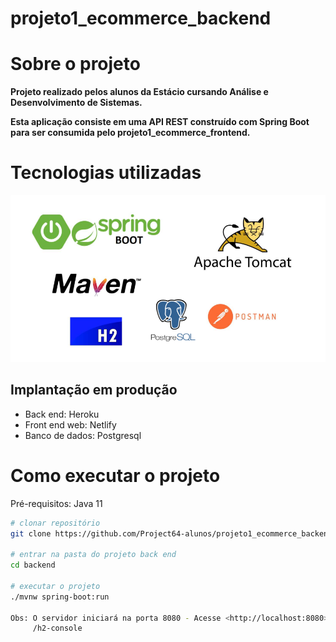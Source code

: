 # projeto1_ecommerce_backend

# Sobre o projeto

**Projeto realizado pelos alunos da Estácio cursando Análise e Desenvolvimento de Sistemas.**

**Esta aplicação consiste em uma API REST construído com Spring Boot para ser consumida pelo projeto1_ecommerce_frontend.**

# Tecnologias utilizadas

<div align="center">

<kbd><img src="https://github.com/Project64-alunos/imagens_projetos/blob/main/projetoEcommerce/ToolsDevelopment.png" alt="Tablet" width="600px;"/></kbd>

</div>

## Implantação em produção
- Back end: Heroku
- Front end web: Netlify
- Banco de dados: Postgresql

# Como executar o projeto

Pré-requisitos: Java 11

```bash
# clonar repositório
git clone https://github.com/Project64-alunos/projeto1_ecommerce_backend

# entrar na pasta do projeto back end
cd backend

# executar o projeto
./mvnw spring-boot:run

Obs: O servidor iniciará na porta 8080 - Acesse <http://localhost:8080>
     /h2-console
```
